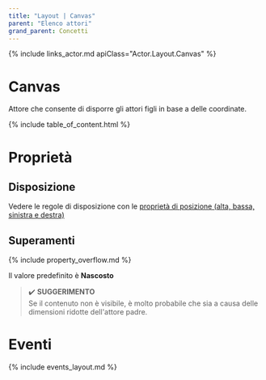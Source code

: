 ```yaml
---
title: "Layout | Canvas"
parent: "Elenco attori"
grand_parent: Concetti
---
```


{% include links_actor.md apiClass="Actor.Layout.Canvas" %}

# Canvas

Attore che consente di disporre gli attori figli in base a delle coordinate.

{% include table_of_content.html %}

# Proprietà

## Disposizione

Vedere le regole di disposizione con le [proprietà di posizione (alta, bassa, sinistra e destra)](../actor/category-disposition.md#catégorie-disposition-dans-une-toile)

## Superamenti

{% include property_overflow.md %}

Il valore predefinito è **Nascosto**

> ✔️ **SUGGERIMENTO**<br>
> Se il contenuto non è visibile, è molto probabile che sia a causa delle dimensioni ridotte dell'attore padre.

# Eventi

{% include events_layout.md %}
